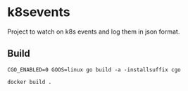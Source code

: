 # k8sevents

Project to watch on k8s events and log them in json format.

## Build
`CGO_ENABLED=0 GOOS=linux go build -a -installsuffix cgo`

`docker build .`
